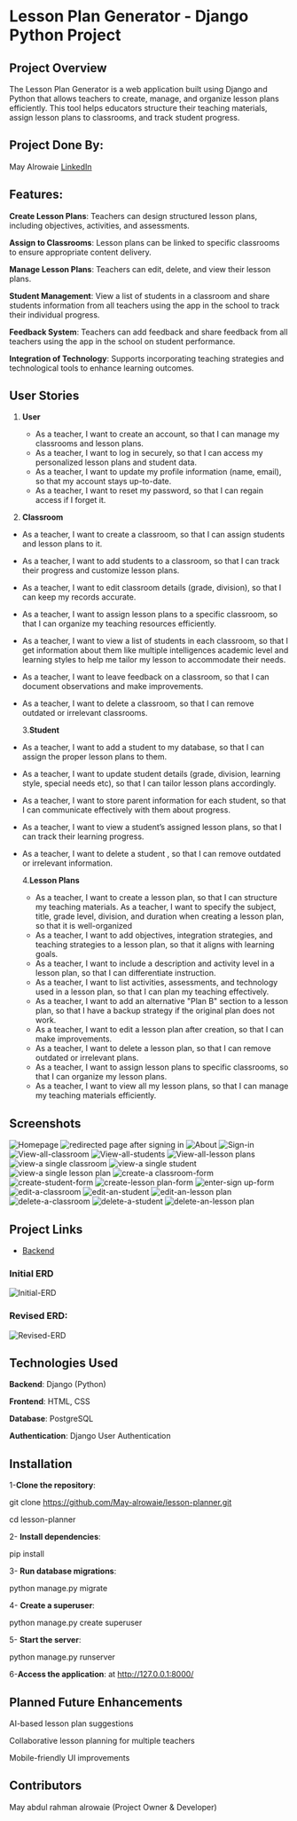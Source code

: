 # Lesson Plan Generator - Django Python Project

## Project Overview

The Lesson Plan Generator is a web application built using Django and Python that allows teachers to create, manage, and organize lesson plans efficiently. This tool helps educators structure their teaching materials, assign lesson plans to classrooms, and track student progress.

## Project Done By:

May Alrowaie [LinkedIn](https://www.linkedin.com/in/may-alrowaie)

## Features:

**Create Lesson Plans**: Teachers can design structured lesson plans, including objectives, activities, and assessments.

**Assign to Classrooms**: Lesson plans can be linked to specific classrooms to ensure appropriate content delivery.

**Manage Lesson Plans**: Teachers can edit, delete, and view their lesson plans.

**Student Management**: View a list of students in a classroom and share students information from all teachers using the app in the school to track their individual progress.

**Feedback System**: Teachers can add feedback and share feedback from all teachers using the app in the school on student performance.

**Integration of Technology**: Supports incorporating teaching strategies and technological tools to enhance learning outcomes.

## User Stories

1. **User**

   - As a teacher, I want to create an account, so that I can manage my classrooms and lesson plans.
   - As a teacher, I want to log in securely, so that I can access my personalized lesson plans and student data.
   - As a teacher, I want to update my profile information (name, email), so that my account stays up-to-date.
   - As a teacher, I want to reset my password, so that I can regain access if I forget it.

2. **Classroom**

- As a teacher, I want to create a classroom, so that I can assign students and lesson plans to it.
- As a teacher, I want to add students to a classroom, so that I can track their progress and customize lesson plans.
- As a teacher, I want to edit classroom details (grade, division), so that I can keep my records accurate.
- As a teacher, I want to assign lesson plans to a specific classroom, so that I can organize my teaching resources efficiently.
- As a teacher, I want to view a list of students in each classroom, so that I get information about them like multiple intelligences academic level and learning styles to help me tailor my lesson to accommodate their needs.

- As a teacher, I want to leave feedback on a classroom, so that I can document observations and make improvements.
- As a teacher, I want to delete a classroom, so that I can remove outdated or irrelevant classrooms.

  3.**Student**

- As a teacher, I want to add a student to my database, so that I can assign the proper lesson plans to them.
- As a teacher, I want to update student details (grade, division, learning style, special needs etc), so that I can tailor lesson plans accordingly.
- As a teacher, I want to store parent information for each student, so that I can communicate effectively with them about progress.
- As a teacher, I want to view a student’s assigned lesson plans, so that I can track their learning progress.
- As a teacher, I want to delete a student , so that I can remove outdated or irrelevant information.

  4.**Lesson Plans**

  - As a teacher, I want to create a lesson plan, so that I can structure my teaching materials.
    As a teacher, I want to specify the subject, title, grade level, division, and duration when creating a lesson plan, so that it is well-organized
  - As a teacher, I want to add objectives, integration strategies, and teaching strategies to a lesson plan, so that it aligns with learning goals.
  - As a teacher, I want to include a description and activity level in a lesson plan, so that I can differentiate instruction.
  - As a teacher, I want to list activities, assessments, and technology used in a lesson plan, so that I can plan my teaching effectively.
  - As a teacher, I want to add an alternative "Plan B" section to a lesson plan, so that I have a backup strategy if the original plan does not work.
  - As a teacher, I want to edit a lesson plan after creation, so that I can make improvements.
  - As a teacher, I want to delete a lesson plan, so that I can remove outdated or irrelevant plans.
  - As a teacher, I want to assign lesson plans to specific classrooms, so that I can organize my lesson plans.
  - As a teacher, I want to view all my lesson plans, so that I can manage my teaching materials efficiently.

## Screenshots

![Homepage](planner/static/images/2.png)
![redirected page after signing in](planner/static/images/welcome.png)
![About](planner/static/images/about.png)
![Sign-in](planner/static/images/1.png)
![View-all-classroom](planner/static/images/allclassrooms.png)
![View-all-students](planner/static/images/allstudents.png)
![View-all-lesson plans](planner/static/images/alllessonplans.png)
![view-a single classroom](planner/static/images/aclassroom.png)
![view-a single student](planner/static/images/astudent.png)
![view-a single lesson plan](planner/static/images/alessonplan.png)
![create-a classroom-form](planner/static/images/classf.png)
![create-student-form](planner/static/images/studentf.png)
![create-lesson plan-form](planner/static/images/lessonplanf.png)
![enter-sign up-form](planner/static/images/signup.png)
![edit-a-classroom](planner/static/images/editclassroom.png)
![edit-an-student](planner/static/images/editstudent.png)
![edit-an-lesson plan](planner/static/images/editlessonplan.png)
![delete-a-classroom](planner/static/images/deleteclass.png)
![delete-a-student](planner/static/images/deletestudent.png)
![delete-an-lesson plan](planner/static/images/deletelessonplan.png)

## Project Links

- [Backend](https://github.com/May-alrowaie/lesson-planner)

### Initial ERD

![Initial-ERD](planner/static/images/erd_lp.png)

### Revised ERD:

![Revised-ERD](planner/static/images/erd.png)

## Technologies Used

**Backend**: Django (Python)

**Frontend**: HTML, CSS

**Database**: PostgreSQL

**Authentication**: Django User Authentication

## Installation

1-**Clone the repository**:

git clone https://github.com/May-alrowaie/lesson-planner.git

cd lesson-planner

2- **Install dependencies**:

pip install

3- **Run database migrations**:

python manage.py migrate

4- **Create a superuser**:

python manage.py create superuser

5- **Start the server**:

python manage.py runserver

6-**Access the application**:
at http://127.0.0.1:8000/

## Planned Future Enhancements

AI-based lesson plan suggestions

Collaborative lesson planning for multiple teachers

Mobile-friendly UI improvements

## Contributors

May abdul rahman alrowaie (Project Owner & Developer)
